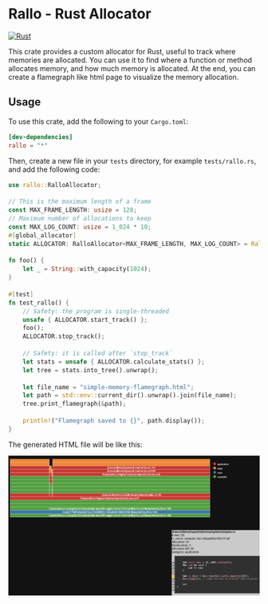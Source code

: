 # Rallo - Rust Allocator

[![Rust](https://github.com/oramasearch/rallo/actions/workflows/ci.yml/badge.svg)](https://github.com/oramasearch/rallo/actions/workflows/ci.yml)

This crate provides a custom allocator for Rust, useful to track where memories are allocated.
You can use it to find where a function or method allocates memory, and how much memory is allocated. At the end, you can create a flamegraph like html page to visualize the memory allocation.

## Usage

To use this crate, add the following to your `Cargo.toml`:

```toml
[dev-dependencies]
rallo = "*"
```

Then, create a new file in your `tests` directory, for example `tests/rallo.rs`, and add the following code:

```rust
use rallo::RalloAllocator;

// This is the maximum length of a frame
const MAX_FRAME_LENGTH: usize = 128;
// Maximum number of allocations to keep
const MAX_LOG_COUNT: usize = 1_024 * 10;
#[global_allocator]
static ALLOCATOR: RalloAllocator<MAX_FRAME_LENGTH, MAX_LOG_COUNT> = RalloAllocator::new();

fn foo() {
    let _ = String::with_capacity(1024);
}

#[test]
fn test_rallo() {
    // Safety: the program is single-threaded
    unsafe { ALLOCATOR.start_track() };
    foo();
    ALLOCATOR.stop_track();

    // Safety: it is called after `stop_track`
    let stats = unsafe { ALLOCATOR.calculate_stats() };
    let tree = stats.into_tree().unwrap();

    let file_name = "simple-memory-flamegraph.html";
    let path = std::env::current_dir().unwrap().join(file_name);
    tree.print_flamegraph(&path);

    println!("Flamegraph saved to {}", path.display());
}
```

The generated HTML file will be like this:

![Example of memory flamegraph](https://github.com/oramasearch/rallo/blob/main/image.png?raw=true)
